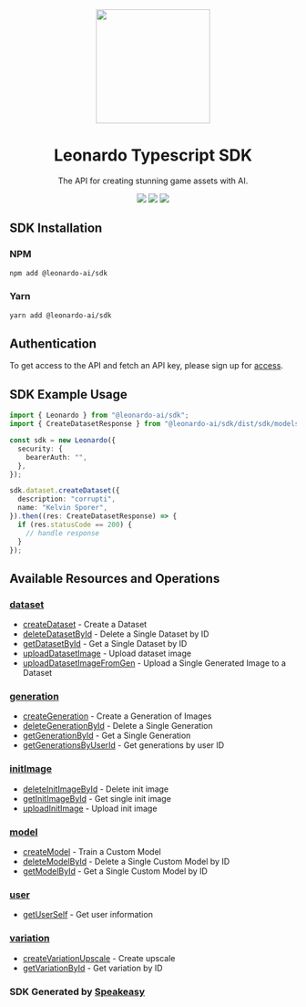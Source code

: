 <div align="center">
   <img src="https://user-images.githubusercontent.com/6267663/230025738-42a4980e-a5ea-4d00-a591-65e8de14de85.png" width="200">
   <h1>Leonardo Typescript SDK</h1>
   <p>The API for creating stunning game assets with AI.</p>
   <a href="https://github.com/Leonardo-Interactive/leonardo-ts-sdk/actions"><img src="https://img.shields.io/github/actions/workflow/status/Leonardo-Interactive/leonardo-ts-sdk/speakeasy_sdk_generate.yml?style=for-the-badge" /></a>
   <a href="https://docs.leonardo.ai/"><img src="https://img.shields.io/static/v1?label=Docs&message=API Ref&color=000&style=for-the-badge" /></a>
   <a href="https://discord.gg/leonardo-ai"><img src="https://img.shields.io/static/v1?label=Discord&message=Join&color=7289da&style=for-the-badge" /></a>
</div>

<!-- Start SDK Installation -->
## SDK Installation

### NPM

```bash
npm add @leonardo-ai/sdk
```

### Yarn

```bash
yarn add @leonardo-ai/sdk
```
<!-- End SDK Installation -->

## Authentication

To get access to the API and fetch an API key, please sign up for [access](https://leonardo.ai/). 

## SDK Example Usage
<!-- Start SDK Example Usage -->
```typescript
import { Leonardo } from "@leonardo-ai/sdk";
import { CreateDatasetResponse } from "@leonardo-ai/sdk/dist/sdk/models/operations";

const sdk = new Leonardo({
  security: {
    bearerAuth: "",
  },
});

sdk.dataset.createDataset({
  description: "corrupti",
  name: "Kelvin Sporer",
}).then((res: CreateDatasetResponse) => {
  if (res.statusCode == 200) {
    // handle response
  }
});
```
<!-- End SDK Example Usage -->

<!-- Start SDK Available Operations -->
## Available Resources and Operations


### [dataset](docs/dataset/README.md)

* [createDataset](docs/dataset/README.md#createdataset) - Create a Dataset
* [deleteDatasetById](docs/dataset/README.md#deletedatasetbyid) - Delete a Single Dataset by ID
* [getDatasetById](docs/dataset/README.md#getdatasetbyid) - Get a Single Dataset by ID
* [uploadDatasetImage](docs/dataset/README.md#uploaddatasetimage) - Upload dataset image
* [uploadDatasetImageFromGen](docs/dataset/README.md#uploaddatasetimagefromgen) - Upload a Single Generated Image to a Dataset

### [generation](docs/generation/README.md)

* [createGeneration](docs/generation/README.md#creategeneration) - Create a Generation of Images
* [deleteGenerationById](docs/generation/README.md#deletegenerationbyid) - Delete a Single Generation
* [getGenerationById](docs/generation/README.md#getgenerationbyid) - Get a Single Generation
* [getGenerationsByUserId](docs/generation/README.md#getgenerationsbyuserid) - Get generations by user ID

### [initImage](docs/initimage/README.md)

* [deleteInitImageById](docs/initimage/README.md#deleteinitimagebyid) - Delete init image
* [getInitImageById](docs/initimage/README.md#getinitimagebyid) - Get single init image
* [uploadInitImage](docs/initimage/README.md#uploadinitimage) - Upload init image

### [model](docs/model/README.md)

* [createModel](docs/model/README.md#createmodel) - Train a Custom Model
* [deleteModelById](docs/model/README.md#deletemodelbyid) - Delete a Single Custom Model by ID
* [getModelById](docs/model/README.md#getmodelbyid) - Get a Single Custom Model by ID

### [user](docs/user/README.md)

* [getUserSelf](docs/user/README.md#getuserself) - Get user information

### [variation](docs/variation/README.md)

* [createVariationUpscale](docs/variation/README.md#createvariationupscale) - Create upscale
* [getVariationById](docs/variation/README.md#getvariationbyid) - Get variation by ID
<!-- End SDK Available Operations -->

### SDK Generated by [Speakeasy](https://docs.speakeasyapi.dev/docs/using-speakeasy/client-sdks)
